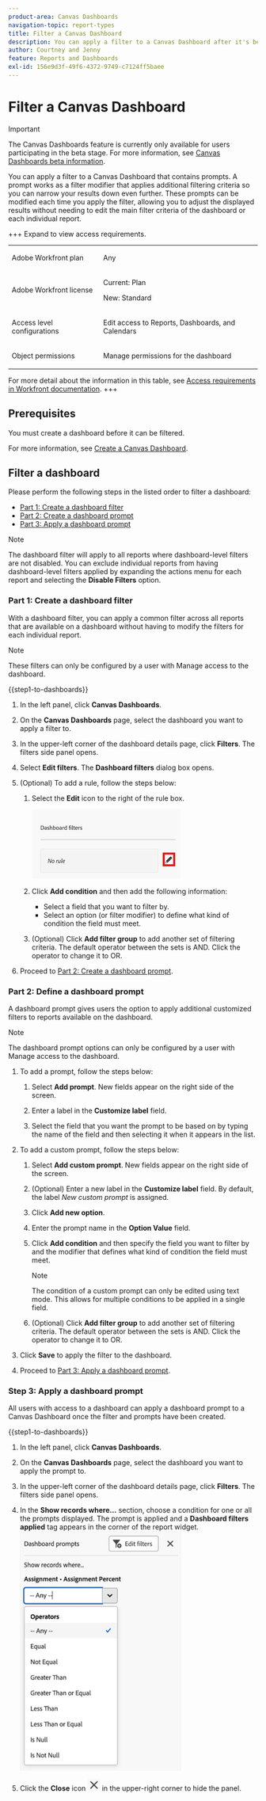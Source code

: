 ```yaml
---
product-area: Canvas Dashboards
navigation-topic: report-types
title: Filter a Canvas Dashboard
description: You can apply a filter to a Canvas Dashboard after it's been created.
author: Courtney and Jenny
feature: Reports and Dashboards
exl-id: 156e9d3f-49f6-4372-9749-c7124ff5baee
---
```

# Filter a Canvas Dashboard

>[!IMPORTANT]
>
>The Canvas Dashboards feature is currently only available for users participating in the beta stage. For more information, see [Canvas Dashboards beta information](/help/quicksilver/product-announcements/betas/canvas-dashboards-beta/canvas-dashboards-beta-information.md).

You can apply a filter to a Canvas Dashboard that contains prompts. A prompt works as a filter modifier that applies additional filtering criteria so you can narrow your results down even further. These prompts can be modified each time you apply the filter, allowing you to adjust the displayed results without needing to edit the main filter criteria of the dashboard or each individual report. 

+++ Expand to view access requirements. 

 <table style="table-layout:auto"> 
<col> 
</col> 
<col> 
</col> 
<tbody> 
<tr> 
   <td role="rowheader"><p>Adobe Workfront plan</p></td> 
   <td> 
<p>Any </p> 
   </td> 
<tr> 
 <tr> 
   <td role="rowheader"><p>Adobe Workfront license</p></td> 
   <td> 
<p>Current: Plan </p> 
<p>New: Standard</p> 
   </td> 
   </tr> 
  </tr> 
  <tr> 
   <td role="rowheader"><p>Access level configurations</p></td> 
   <td><p>Edit access to Reports, Dashboards, and Calendars</p>
  </td> 
  </tr> 
    </tr>  
        <tr> 
   <td role="rowheader"><p>Object permissions</p></td> 
   <td><p>Manage permissions for the dashboard</p>
  </td> 
  </tr> 
</tbody> 
</table> 

For more detail about the information in this table, see [Access requirements in Workfront documentation](/help/quicksilver/administration-and-setup/add-users/access-levels-and-object-permissions/access-level-requirements-in-documentation.md).
+++

## Prerequisites

You must create a dashboard before it can be filtered. 

For more information, see [Create a Canvas Dashboard](/help/quicksilver/reports-and-dashboards/canvas-dashboards/create-dashboards/create-dashboards.md).

## Filter a dashboard

Please perform the following steps in the listed order to filter a dashboard:

* [Part 1: Create a dashboard filter](#part-1-create-a-dashboard-filter)
* [Part 2: Create a dashboard prompt](#part-2-define-a-dashboard-prompt)
* [Part 3: Apply a dashboard prompt](#step-3-apply-a-dashboard-prompt)

>[!NOTE]
>
>The dashboard filter will apply to all reports where dashboard-level filters are not disabled.  You can exclude individual reports from having dashboard-level filters applied by expanding the actions menu for each report and selecting the **Disable Filters** option.


### Part 1: Create a dashboard filter

With a dashboard filter, you can apply a common filter across all reports that are available on a dashboard without having to modify the filters for each individual report.  

>[!NOTE]
>
>These filters can only be configured by a user with Manage access to the dashboard.


{{step1-to-dashboards}}

1. In the left panel, click **Canvas Dashboards**. 

1. On the **Canvas Dashboards** page, select the dashboard you want to apply a filter to. 

1. In the upper-left corner of the dashboard details page, click **Filters**. The filters side panel opens. 

1. Select **Edit filters**. The **Dashboard filters** dialog box opens.

1. (Optional) To add a rule, follow the steps below:

    1. Select the **Edit** icon to the right of the rule box.

        ![Edit icon](assets/edit-icon.png)

    1. Click **Add condition** and then add the following information:
        * Select a field that you want to filter by.
        * Select an option (or filter modifier) to define what kind of condition the field must meet. 

    1. (Optional) Click **Add filter group** to add another set of filtering criteria. The default operator between the sets is AND. Click the operator to change it to OR.

1. Proceed to [Part 2: Create a dashboard prompt](#part-2-define-a-dashboard-prompt).


### Part 2: Define a dashboard prompt 

A dashboard prompt gives users the option to apply additional customized filters to reports available on the dashboard. 

>[!NOTE]
>
>The dashboard prompt options can only be configured by a user with Manage access to the dashboard.

1. To add a prompt, follow the steps below:

    1. Select **Add prompt**. New fields appear on the right side of the screen.

    1. Enter a label in the **Customize label** field. 

    1. Select the field that you want the prompt to be based on by typing the name of the field and then selecting it when it appears in the list. 

1. To add a custom prompt, follow the steps below:

    1. Select **Add custom prompt**. New fields appear on the right side of the screen.

    1. (Optional) Enter a new label in the **Customize label** field. By default, the label *New custom prompt* is assigned.

    1. Click **Add new option**.

    1. Enter the prompt name in the **Option Value** field. 

    1. Click **Add condition** and then specify the field you want to filter by and the modifier that defines what kind of condition the field must meet.

        >[!NOTE]
        >
        >The condition of a custom prompt can only be edited using text mode. This allows for multiple conditions to be applied in a single field.


    1. (Optional) Click **Add filter group** to add another set of filtering criteria. The default operator between the sets is AND. Click the operator to change it to OR.

1. Click **Save** to apply the filter to the dashboard.

1. Proceed to [Part 3: Apply a dashboard prompt](#step-3-apply-a-dashboard-prompt). 

### Step 3: Apply a dashboard prompt

All users with access to a dashboard can apply a dashboard prompt to a Canvas Dashboard once the filter and prompts have been created.

{{step1-to-dashboards}}

1. In the left panel, click **Canvas Dashboards**. 

1. On the **Canvas Dashboards** page, select the dashboard you want to apply the prompt to. 

1. In the upper-left corner of the dashboard details page, click **Filters**. The filters side panel opens. 

1. In the **Show records where...** section, choose a condition for one or all the prompts displayed. The prompt is applied and a **Dashboard filters applied** tag appears in the corner of the report widget.
![Select condition](assets/prompts-list.png)

1. Click the **Close** icon ![Close icon](assets/close-icon.png) in the upper-right corner to hide the panel.
